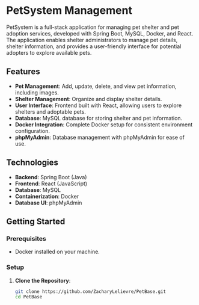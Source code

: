 # PetSystem Management

PetSystem is a full-stack application for managing pet shelter and pet adoption services, developed with Spring Boot, MySQL, Docker, and React. The application enables shelter administrators to manage pet details, shelter information, and provides a user-friendly interface for potential adopters to explore available pets. 

## Features

- **Pet Management**: Add, update, delete, and view pet information, including images.
- **Shelter Management**: Organize and display shelter details.
- **User Interface**: Frontend built with React, allowing users to explore shelters and adoptable pets.
- **Database**: MySQL database for storing shelter and pet information.
- **Docker Integration**: Complete Docker setup for consistent environment configuration.
- **phpMyAdmin**: Database management with phpMyAdmin for ease of use.

## Technologies

- **Backend**: Spring Boot (Java)
- **Frontend**: React (JavaScript)
- **Database**: MySQL
- **Containerization**: Docker
- **Database UI**: phpMyAdmin

## Getting Started

### Prerequisites
- Docker installed on your machine.

### Setup

1. **Clone the Repository**:
   ```bash
   git clone https://github.com/ZacharyLelievre/PetBase.git
   cd PetBase
